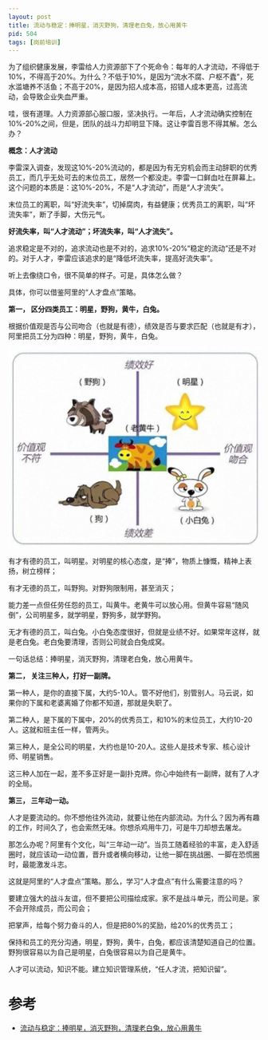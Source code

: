 ```yaml
---
layout: post
title: 流动与稳定：捧明星，消灭野狗，清理老白兔，放心用黄牛 
pid: 504
tags: [岗前培训]
---
```


为了组织健康发展，李雷给人力资源部下了个死命令：每年的人才流动，不得低于10%，不得高于20%。为什么？不低于10%，是因为“流水不腐、户枢不蠹”，死水滥塘养不活鱼；不高于20%，是因为招人成本高，招错人成本更高，过高流动，会导致企业失血严重。

哇，很有道理。人力资源部心服口服，坚决执行。一年后，人才流动确实控制在10%-20%之间，但是，团队的战斗力却明显下降。这让李雷百思不得其解。怎么办？

**概念：人才流动**

李雷深入调查，发现这10%-20%流动的，都是因为有无穷机会而主动辞职的优秀员工，而几乎无处可去的末位员工，居然一个都没走。李雷一口鲜血吐在屏幕上。这个问题的本质是：这10%-20%，不是“人才流动”，而是“人才流失”。

末位员工的离职，叫“好流失率”，切掉腐肉，有益健康；优秀员工的离职，叫“坏流失率”，断了手脚，大伤元气。

**好流失率，叫“人才流动”；坏流失率，叫“人才流失”。**

追求稳定是不对的，追求流动也是不对的，追求10%-20%“稳定的流动”还是不对的。对于人才，李雷应该追求的是“降低坏流失率，提高好流失率”。

听上去像绕口令，很不简单的样子。可是，具体怎么做？

具体，你可以借鉴阿里的“人才盘点”策略。

**第一， 区分四类员工：明星，野狗，黄牛，白兔。**

根据价值观是否与公司吻合（也就是有德），绩效是否与要求匹配（也就是有才），阿里把员工分为四种：明星，野狗，黄牛，白兔。

![](/uploads/2020/06/04-01.jpeg)

有才有德的员工，叫明星。对明星的核心态度，是“捧”，物质上慷慨，精神上表扬，树立榜样；

有才无德的员工，叫野狗。对野狗限制用，甚至消灭；

能力差一点但任劳任怨的员工，叫黄牛。老黄牛可以放心用。但黄牛容易“随风倒”，公司明星多，就学明星，野狗多，就学野狗。

无才有德的员工，叫白兔。小白兔态度很好，但就是业绩不好。如果常年这样，就是老白兔。老白兔要清理，否则公司就会白兔成窝。

一句话总结：捧明星，消灭野狗，清理老白兔，放心用黄牛。

**第二， 关注三种人，打好一副牌。**

第一种人，是你的直接下属，大约5-10人。管不好他们，别管别人。马云说，如果你的下属和老婆离婚了你都不知道，那就是失职了。

第二种人，是下属的下属中，20%的优秀员工，和10%的末位员工，大约10-20人。这就和班主任一样，管两头。

第三种人，是全公司的明星，大约也是10-20人。这些人是技术专家、核心设计师、明星销售。

这三种人加在一起，差不多正好是一副扑克牌。你心中始终有一副牌，就有了人才的全局。

**第三， 三年动一动。**

人才是要流动的。你不想他往外流动，就要让他在内部流动。为什么？因为再有趣的工作，时间久了，也会索然无味。你想杀鸡用牛刀，可是牛刀却想去屠龙。

那怎么办呢？阿里有个文化，叫“三年动一动”。当员工随着经验的丰富，走入舒适圈时，就应该动一动位置，晋升或者横向移动，让他一脚在挑战圈、一脚在恐慌圈时，最能激发斗志。

这就是阿里的“人才盘点”策略。那么，学习“人才盘点”有什么需要注意的吗？

要建立强大的战斗友谊，但不要把公司描绘成家。家不是战斗单元，而公司是。家不会开除成员，而公司会；

把掌声，给每个努力奋斗的人，但是把80%的奖励，给20%的优秀员工；

保持和员工的充分沟通，明星，野狗，黄牛，白兔，都应该清楚知道自己的位置。野狗很容易以为自己是明星，白兔很容易以为自己是黄牛。

人才可以流动，知识不能。建立知识管理系统，“任人才流，把知识留”。

# 参考

+ [流动与稳定：捧明星，消灭野狗，清理老白兔，放心用黄牛](https://www.sohu.com/a/353400857_120067725)